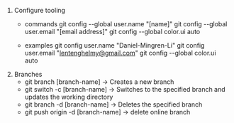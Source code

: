 1. Configure tooling
    - commands 
        git config --global user.name "[name]"
        git config --global user.email "[email address]"
        git config --global color.ui auto
        
    - examples
        git config user.name "Daniel-Mingren-Li"
        git config user.email "lentenghelmy@gmail.com"
        git config --global color.ui auto
2. Branches
    - git branch [branch-name] -> Creates a new branch
    - git switch -c [branch-name] -> Switches to the specified branch and updates the working directory
    - git branch -d [branch-name] -> Deletes the specified branch
    - git push origin -d [branch-name] -> delete online branch

